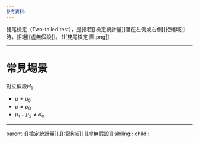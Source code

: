```yaml
---
參考資料:
---
```

雙尾檢定（Two-tailed test），是指若[[檢定統計量]]落在左側或右側[[拒絕域]]時，拒絕[[虛無假設]]。
![[雙尾檢定 圖.png]]

- - -
# 常見場景
對立假設$H_1$
- $\mu\neq\mu_0$
- $\rho\neq\rho_0$
- $\mu_1-\mu_2\neq d_0$
- - -
parent::[[檢定統計量]],[[拒絕域]],[[虛無假設]]
sibling::
child::
